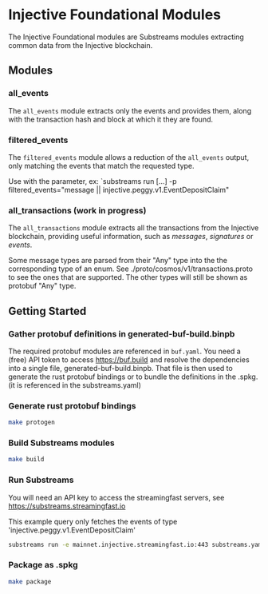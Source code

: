 # Injective Foundational Modules

The Injective Foundational modules are Substreams modules extracting common data from the Injective blockchain.



## Modules

### all_events

The `all_events` module extracts only the events and provides them, along with the transaction hash and block at which it they are found.

### filtered_events

The `filtered_events` module allows a reduction of the `all_events` output, only matching the events that match the requested type.

Use with the parameter, ex: `substreams run [...] -p filtered_events="message || injective.peggy.v1.EventDepositClaim"

### all_transactions (work in progress)

The `all_transactions` module extracts all the transactions from the Injective blockchain, providing useful information, such as _messages_, _signatures_ or _events_.

Some message types are parsed from their "Any" type into the the corresponding type of an enum. See ./proto/cosmos/v1/transactions.proto to see the ones that are supported.
The other types will still be shown as protobuf "Any" type.

## Getting Started

### Gather protobuf definitions in generated-buf-build.binpb 

The required protobuf modules are referenced in `buf.yaml`. 
You need a (free) API token to access https://buf.build and resolve the dependencies into a single file, generated-buf-build.binpb.
That file is then used to generate the rust protobuf bindings or to bundle the definitions in the .spkg. (it is referenced in the substreams.yaml)

### Generate rust protobuf bindings

```bash
make protogen
```

### Build Substreams modules

```bash
make build
```

### Run Substreams

You will need an API key to access the streamingfast servers, see https://substreams.streamingfast.io

This example query only fetches the events of type 'injective.peggy.v1.EventDepositClaim'

```bash
substreams run -e mainnet.injective.streamingfast.io:443 substreams.yaml filtered_events -p filtered_events='injective.peggy.v1.EventDepositClaim' -s 9600 -t 9700
```

### Package as .spkg

```bash
make package
```
